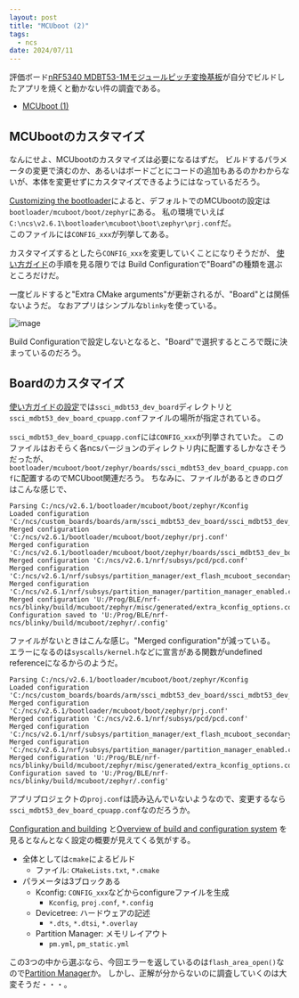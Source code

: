 ```yaml
---
layout: post
title: "MCUboot (2)"
tags:
  - ncs
date: 2024/07/11
---
```


評価ボード[nRF5340 MDBT53-1Mモジュールピッチ変換基板](https://www.switch-science.com/products/8658)が自分でビルドしたアプリを焼くと動かない件の調査である。

* [MCUboot (1)](20240708-boot.md)

## MCUbootのカスタマイズ

なんにせよ、MCUbootのカスタマイズは必要になるはずだ。
ビルドするパラメータの変更で済むのか、あるいはボードごとにコードの追加もあるのかわからないが、本体を変更せずにカスタマイズできるようにはなっているだろう。

[Customizing the bootloader](https://docs.nordicsemi.com/bundle/ncs-latest/page/nrf/config_and_build/bootloaders/bootloader_config.html)によると、デフォルトでのMCUbootの設定は`bootloader/mcuboot/boot/zephyr`にある。
私の環境でいえば`C:\ncs\v2.6.1\bootloader\mcuboot\boot\zephyr\prj.conf`だ。  
このファイルには`CONFIG_xxx`が列挙してある。

カスタマイズするとしたら`CONFIG_xxx`を変更していくことになりそうだが、
[使い方ガイド](https://144lab.kibe.la/shared/entries/467b2482-2346-4c3e-8e0f-28d7403de2b9)の手順を見る限りでは
Build Configurationで"Board"の種類を選ぶところだけだ。

一度ビルドすると"Extra CMake arguments"が更新されるが、"Board"とは関係ないようだ。
なおアプリはシンプルな`blinky`を使っている。

![image](20240711a-1.png)

Build Configurationで設定しないとなると、"Board"で選択するところで既に決まっているのだろう。

## Boardのカスタマイズ

[使い方ガイドの設定](https://144lab.kibe.la/shared/entries/467b2482-2346-4c3e-8e0f-28d7403de2b9#sdk%E3%81%AE%E3%82%A4%E3%83%B3%E3%82%B9%E3%83%88%E3%83%BC%E3%83%AB%E3%81%A8vscode%E3%81%AE%E8%A8%AD%E5%AE%9A)では`ssci_mdbt53_dev_board`ディレクトリと`ssci_mdbt53_dev_board_cpuapp.conf`ファイルの場所が指定されている。

`ssci_mdbt53_dev_board_cpuapp.conf`には`CONFIG_xxx`が列挙されていた。
このファイルはおそらく各ncsバージョンのディレクトリ内に配置するしかなさそうだったが、`bootloader/mcuboot/boot/zephyr/boards/ssci_mdbt53_dev_board_cpuapp.conf`に配置するのでMCUboot関連だろう。
ちなみに、ファイルがあるときのログはこんな感じで、

```log
Parsing C:/ncs/v2.6.1/bootloader/mcuboot/boot/zephyr/Kconfig
Loaded configuration 'C:/ncs/custom_boards/boards/arm/ssci_mdbt53_dev_board/ssci_mdbt53_dev_board_cpuapp_defconfig'
Merged configuration 'C:/ncs/v2.6.1/bootloader/mcuboot/boot/zephyr/prj.conf'
Merged configuration 'C:/ncs/v2.6.1/bootloader/mcuboot/boot/zephyr/boards/ssci_mdbt53_dev_board_cpuapp.conf'
Merged configuration 'C:/ncs/v2.6.1/nrf/subsys/pcd/pcd.conf'
Merged configuration 'C:/ncs/v2.6.1/nrf/subsys/partition_manager/ext_flash_mcuboot_secondary.conf'
Merged configuration 'C:/ncs/v2.6.1/nrf/subsys/partition_manager/partition_manager_enabled.conf'
Merged configuration 'U:/Prog/BLE/nrf-ncs/blinky/build/mcuboot/zephyr/misc/generated/extra_kconfig_options.conf'
Configuration saved to 'U:/Prog/BLE/nrf-ncs/blinky/build/mcuboot/zephyr/.config'
```

ファイルがないときはこんな感じ。"Merged configuration"が減っている。  
エラーになるのは`syscalls/kernel.h`などに宣言がある関数がundefined referenceになるからのようだ。

```log
Parsing C:/ncs/v2.6.1/bootloader/mcuboot/boot/zephyr/Kconfig
Loaded configuration 'C:/ncs/custom_boards/boards/arm/ssci_mdbt53_dev_board/ssci_mdbt53_dev_board_cpuapp_defconfig'
Merged configuration 'C:/ncs/v2.6.1/bootloader/mcuboot/boot/zephyr/prj.conf'
Merged configuration 'C:/ncs/v2.6.1/nrf/subsys/pcd/pcd.conf'
Merged configuration 'C:/ncs/v2.6.1/nrf/subsys/partition_manager/ext_flash_mcuboot_secondary.conf'
Merged configuration 'C:/ncs/v2.6.1/nrf/subsys/partition_manager/partition_manager_enabled.conf'
Merged configuration 'U:/Prog/BLE/nrf-ncs/blinky/build/mcuboot/zephyr/misc/generated/extra_kconfig_options.conf'
Configuration saved to 'U:/Prog/BLE/nrf-ncs/blinky/build/mcuboot/zephyr/.config'
```

アプリプロジェクトの`proj.conf`は読み込んでいないようなので、変更するなら`ssci_mdbt53_dev_board_cpuapp.conf`なのだろうか。

[Configuration and building](https://docs.nordicsemi.com/bundle/ncs-latest/page/nrf/config_and_build.html#configuration-and-build)
と[Overview of build and configuration system](https://docs.nordicsemi.com/bundle/ncs-latest/page/nrf/config_and_build/config_and_build_system.html)
を見るとなんとなく設定の概要が見えてくる気がする。

* 全体としては`cmake`によるビルド
  * ファイル: `CMakeLists.txt`, `*.cmake`
* パラメータは3ブロックある
  * Kconfig: `CONFIG_xxx`などからconfigureファイルを生成
    * `Kconfig`, `proj.conf`, `*.config`
  * Devicetree: ハードウェアの記述
    * `*.dts`, `*.dtsi`, `*.overlay`
  * Partition Manager: メモリレイアウト
    * `pm.yml`, `pm_static.yml`

この3つの中から選ぶなら、今回エラーを返しているのは`flash_area_open()`なので[Partition Manager](https://docs.nordicsemi.com/bundle/ncs-latest/page/nrf/scripts/partition_manager/partition_manager.html)か。
しかし、正解が分からないのに調査していくのは大変そうだ・・・。

